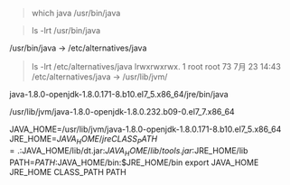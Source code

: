 > which java
/usr/bin/java

> ls -lrt /usr/bin/java

/usr/bin/java -> /etc/alternatives/java

> ls -lrt /etc/alternatives/java
lrwxrwxrwx. 1 root root 73 7月  23 14:43 /etc/alternatives/java -> /usr/lib/jvm/

java-1.8.0-openjdk-1.8.0.171-8.b10.el7_5.x86_64/jre/bin/java

/usr/lib/jvm/java-1.8.0-openjdk-1.8.0.232.b09-0.el7_7.x86_64

JAVA_HOME=/usr/lib/jvm/java-1.8.0-openjdk-1.8.0.171-8.b10.el7_5.x86_64
JRE_HOME=$JAVA_HOME/jre
CLASS_PATH=.:$JAVA_HOME/lib/dt.jar:$JAVA_HOME/lib/tools.jar:$JRE_HOME/lib
PATH=$PATH:$JAVA_HOME/bin:$JRE_HOME/bin
export JAVA_HOME JRE_HOME CLASS_PATH PATH
